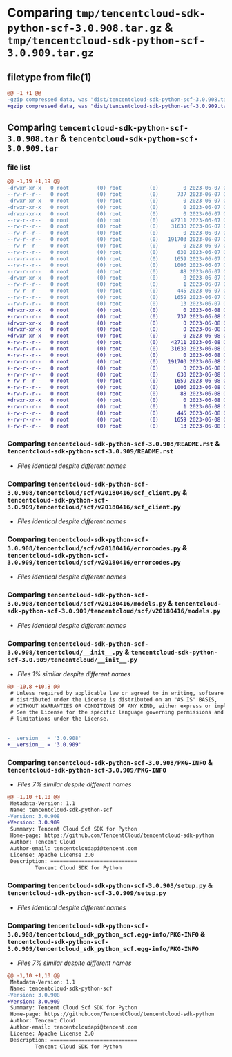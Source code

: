 # Comparing `tmp/tencentcloud-sdk-python-scf-3.0.908.tar.gz` & `tmp/tencentcloud-sdk-python-scf-3.0.909.tar.gz`

## filetype from file(1)

```diff
@@ -1 +1 @@
-gzip compressed data, was "dist/tencentcloud-sdk-python-scf-3.0.908.tar", last modified: Wed Jun  7 00:30:39 2023, max compression
+gzip compressed data, was "dist/tencentcloud-sdk-python-scf-3.0.909.tar", last modified: Thu Jun  8 00:31:32 2023, max compression
```

## Comparing `tencentcloud-sdk-python-scf-3.0.908.tar` & `tencentcloud-sdk-python-scf-3.0.909.tar`

### file list

```diff
@@ -1,19 +1,19 @@
-drwxr-xr-x   0 root         (0) root         (0)        0 2023-06-07 00:30:39.000000 tencentcloud-sdk-python-scf-3.0.908/
--rw-r--r--   0 root         (0) root         (0)      737 2023-06-07 00:30:39.000000 tencentcloud-sdk-python-scf-3.0.908/README.rst
-drwxr-xr-x   0 root         (0) root         (0)        0 2023-06-07 00:30:39.000000 tencentcloud-sdk-python-scf-3.0.908/tencentcloud/
-drwxr-xr-x   0 root         (0) root         (0)        0 2023-06-07 00:30:39.000000 tencentcloud-sdk-python-scf-3.0.908/tencentcloud/scf/
-drwxr-xr-x   0 root         (0) root         (0)        0 2023-06-07 00:30:39.000000 tencentcloud-sdk-python-scf-3.0.908/tencentcloud/scf/v20180416/
--rw-r--r--   0 root         (0) root         (0)    42711 2023-06-07 00:30:39.000000 tencentcloud-sdk-python-scf-3.0.908/tencentcloud/scf/v20180416/scf_client.py
--rw-r--r--   0 root         (0) root         (0)    31630 2023-06-07 00:30:39.000000 tencentcloud-sdk-python-scf-3.0.908/tencentcloud/scf/v20180416/errorcodes.py
--rw-r--r--   0 root         (0) root         (0)        0 2023-06-07 00:30:39.000000 tencentcloud-sdk-python-scf-3.0.908/tencentcloud/scf/v20180416/__init__.py
--rw-r--r--   0 root         (0) root         (0)   191703 2023-06-07 00:30:39.000000 tencentcloud-sdk-python-scf-3.0.908/tencentcloud/scf/v20180416/models.py
--rw-r--r--   0 root         (0) root         (0)        0 2023-06-07 00:30:39.000000 tencentcloud-sdk-python-scf-3.0.908/tencentcloud/scf/__init__.py
--rw-r--r--   0 root         (0) root         (0)      630 2023-06-07 00:30:39.000000 tencentcloud-sdk-python-scf-3.0.908/tencentcloud/__init__.py
--rw-r--r--   0 root         (0) root         (0)     1659 2023-06-07 00:30:39.000000 tencentcloud-sdk-python-scf-3.0.908/PKG-INFO
--rw-r--r--   0 root         (0) root         (0)     1006 2023-06-07 00:30:39.000000 tencentcloud-sdk-python-scf-3.0.908/setup.py
--rw-r--r--   0 root         (0) root         (0)       88 2023-06-07 00:30:39.000000 tencentcloud-sdk-python-scf-3.0.908/setup.cfg
-drwxr-xr-x   0 root         (0) root         (0)        0 2023-06-07 00:30:39.000000 tencentcloud-sdk-python-scf-3.0.908/tencentcloud_sdk_python_scf.egg-info/
--rw-r--r--   0 root         (0) root         (0)        1 2023-06-07 00:30:39.000000 tencentcloud-sdk-python-scf-3.0.908/tencentcloud_sdk_python_scf.egg-info/dependency_links.txt
--rw-r--r--   0 root         (0) root         (0)      445 2023-06-07 00:30:39.000000 tencentcloud-sdk-python-scf-3.0.908/tencentcloud_sdk_python_scf.egg-info/SOURCES.txt
--rw-r--r--   0 root         (0) root         (0)     1659 2023-06-07 00:30:39.000000 tencentcloud-sdk-python-scf-3.0.908/tencentcloud_sdk_python_scf.egg-info/PKG-INFO
--rw-r--r--   0 root         (0) root         (0)       13 2023-06-07 00:30:39.000000 tencentcloud-sdk-python-scf-3.0.908/tencentcloud_sdk_python_scf.egg-info/top_level.txt
+drwxr-xr-x   0 root         (0) root         (0)        0 2023-06-08 00:31:32.000000 tencentcloud-sdk-python-scf-3.0.909/
+-rw-r--r--   0 root         (0) root         (0)      737 2023-06-08 00:31:32.000000 tencentcloud-sdk-python-scf-3.0.909/README.rst
+drwxr-xr-x   0 root         (0) root         (0)        0 2023-06-08 00:31:32.000000 tencentcloud-sdk-python-scf-3.0.909/tencentcloud/
+drwxr-xr-x   0 root         (0) root         (0)        0 2023-06-08 00:31:32.000000 tencentcloud-sdk-python-scf-3.0.909/tencentcloud/scf/
+drwxr-xr-x   0 root         (0) root         (0)        0 2023-06-08 00:31:32.000000 tencentcloud-sdk-python-scf-3.0.909/tencentcloud/scf/v20180416/
+-rw-r--r--   0 root         (0) root         (0)    42711 2023-06-08 00:31:32.000000 tencentcloud-sdk-python-scf-3.0.909/tencentcloud/scf/v20180416/scf_client.py
+-rw-r--r--   0 root         (0) root         (0)    31630 2023-06-08 00:31:32.000000 tencentcloud-sdk-python-scf-3.0.909/tencentcloud/scf/v20180416/errorcodes.py
+-rw-r--r--   0 root         (0) root         (0)        0 2023-06-08 00:31:32.000000 tencentcloud-sdk-python-scf-3.0.909/tencentcloud/scf/v20180416/__init__.py
+-rw-r--r--   0 root         (0) root         (0)   191703 2023-06-08 00:31:32.000000 tencentcloud-sdk-python-scf-3.0.909/tencentcloud/scf/v20180416/models.py
+-rw-r--r--   0 root         (0) root         (0)        0 2023-06-08 00:31:32.000000 tencentcloud-sdk-python-scf-3.0.909/tencentcloud/scf/__init__.py
+-rw-r--r--   0 root         (0) root         (0)      630 2023-06-08 00:31:32.000000 tencentcloud-sdk-python-scf-3.0.909/tencentcloud/__init__.py
+-rw-r--r--   0 root         (0) root         (0)     1659 2023-06-08 00:31:32.000000 tencentcloud-sdk-python-scf-3.0.909/PKG-INFO
+-rw-r--r--   0 root         (0) root         (0)     1006 2023-06-08 00:31:32.000000 tencentcloud-sdk-python-scf-3.0.909/setup.py
+-rw-r--r--   0 root         (0) root         (0)       88 2023-06-08 00:31:32.000000 tencentcloud-sdk-python-scf-3.0.909/setup.cfg
+drwxr-xr-x   0 root         (0) root         (0)        0 2023-06-08 00:31:32.000000 tencentcloud-sdk-python-scf-3.0.909/tencentcloud_sdk_python_scf.egg-info/
+-rw-r--r--   0 root         (0) root         (0)        1 2023-06-08 00:31:32.000000 tencentcloud-sdk-python-scf-3.0.909/tencentcloud_sdk_python_scf.egg-info/dependency_links.txt
+-rw-r--r--   0 root         (0) root         (0)      445 2023-06-08 00:31:32.000000 tencentcloud-sdk-python-scf-3.0.909/tencentcloud_sdk_python_scf.egg-info/SOURCES.txt
+-rw-r--r--   0 root         (0) root         (0)     1659 2023-06-08 00:31:32.000000 tencentcloud-sdk-python-scf-3.0.909/tencentcloud_sdk_python_scf.egg-info/PKG-INFO
+-rw-r--r--   0 root         (0) root         (0)       13 2023-06-08 00:31:32.000000 tencentcloud-sdk-python-scf-3.0.909/tencentcloud_sdk_python_scf.egg-info/top_level.txt
```

### Comparing `tencentcloud-sdk-python-scf-3.0.908/README.rst` & `tencentcloud-sdk-python-scf-3.0.909/README.rst`

 * *Files identical despite different names*

### Comparing `tencentcloud-sdk-python-scf-3.0.908/tencentcloud/scf/v20180416/scf_client.py` & `tencentcloud-sdk-python-scf-3.0.909/tencentcloud/scf/v20180416/scf_client.py`

 * *Files identical despite different names*

### Comparing `tencentcloud-sdk-python-scf-3.0.908/tencentcloud/scf/v20180416/errorcodes.py` & `tencentcloud-sdk-python-scf-3.0.909/tencentcloud/scf/v20180416/errorcodes.py`

 * *Files identical despite different names*

### Comparing `tencentcloud-sdk-python-scf-3.0.908/tencentcloud/scf/v20180416/models.py` & `tencentcloud-sdk-python-scf-3.0.909/tencentcloud/scf/v20180416/models.py`

 * *Files identical despite different names*

### Comparing `tencentcloud-sdk-python-scf-3.0.908/tencentcloud/__init__.py` & `tencentcloud-sdk-python-scf-3.0.909/tencentcloud/__init__.py`

 * *Files 1% similar despite different names*

```diff
@@ -10,8 +10,8 @@
 # Unless required by applicable law or agreed to in writing, software
 # distributed under the License is distributed on an "AS IS" BASIS,
 # WITHOUT WARRANTIES OR CONDITIONS OF ANY KIND, either express or implied.
 # See the License for the specific language governing permissions and
 # limitations under the License.
 
 
-__version__ = '3.0.908'
+__version__ = '3.0.909'
```

### Comparing `tencentcloud-sdk-python-scf-3.0.908/PKG-INFO` & `tencentcloud-sdk-python-scf-3.0.909/PKG-INFO`

 * *Files 7% similar despite different names*

```diff
@@ -1,10 +1,10 @@
 Metadata-Version: 1.1
 Name: tencentcloud-sdk-python-scf
-Version: 3.0.908
+Version: 3.0.909
 Summary: Tencent Cloud Scf SDK for Python
 Home-page: https://github.com/TencentCloud/tencentcloud-sdk-python
 Author: Tencent Cloud
 Author-email: tencentcloudapi@tencent.com
 License: Apache License 2.0
 Description: ============================
         Tencent Cloud SDK for Python
```

### Comparing `tencentcloud-sdk-python-scf-3.0.908/setup.py` & `tencentcloud-sdk-python-scf-3.0.909/setup.py`

 * *Files identical despite different names*

### Comparing `tencentcloud-sdk-python-scf-3.0.908/tencentcloud_sdk_python_scf.egg-info/PKG-INFO` & `tencentcloud-sdk-python-scf-3.0.909/tencentcloud_sdk_python_scf.egg-info/PKG-INFO`

 * *Files 7% similar despite different names*

```diff
@@ -1,10 +1,10 @@
 Metadata-Version: 1.1
 Name: tencentcloud-sdk-python-scf
-Version: 3.0.908
+Version: 3.0.909
 Summary: Tencent Cloud Scf SDK for Python
 Home-page: https://github.com/TencentCloud/tencentcloud-sdk-python
 Author: Tencent Cloud
 Author-email: tencentcloudapi@tencent.com
 License: Apache License 2.0
 Description: ============================
         Tencent Cloud SDK for Python
```

